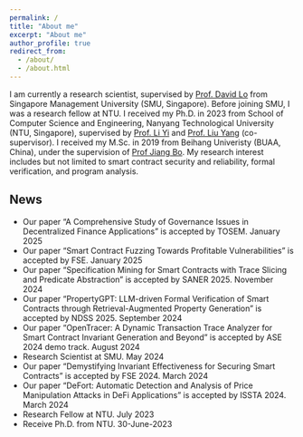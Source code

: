 ```yaml
---
permalink: /
title: "About me"
excerpt: "About me"
author_profile: true
redirect_from: 
  - /about/
  - /about.html
---
```


I am currently a research scientist, supervised by [Prof. David Lo](http://www.mysmu.edu/faculty/davidlo/) from Singapore Management University (SMU, Singapore). Before joining SMU, I was a research fellow at NTU. I received my Ph.D. in 2023 from School of Computer Science and Engineering, Nanyang Technological University (NTU, Singapore), supervised by [Prof. Li Yi](https://personal.ntu.edu.sg/yi_li/) and [Prof. Liu Yang](https://personal.ntu.edu.sg/yangliu/) (co-supervisor). 
I received my M.Sc. in 2019 from Beihang Univeristy (BUAA, China), under the supervision of [Prof Jiang Bo](http://jiangbo.buaa.edu.cn/).
My research interest includes but not limited to smart contract security and reliability, formal verification, and program analysis.

<h2 id="news">News</h2>
<ul>
  <li> Our paper “A Comprehensive Study of Governance Issues in Decentralized Finance Applications” is accepted by TOSEM. January 2025 </li>
  <li> Our paper “Smart Contract Fuzzing Towards Profitable Vulnerabilities” is accepted by FSE. January 2025 </li>
  <li> Our paper “Specification Mining for Smart Contracts with Trace Slicing and Predicate Abstraction” is accepted by SANER 2025. November 2024 </li>
  <li> Our paper “PropertyGPT: LLM-driven Formal Verification of Smart Contracts
through Retrieval-Augmented Property Generation” is accepted by NDSS 2025. September 2024 </li>
  <li> Our paper “OpenTracer: A Dynamic Transaction Trace Analyzer for Smart
  Contract Invariant Generation and Beyond” is accepted by ASE 2024 demo track. August 2024 </li>
  <li> Research Scientist at SMU. May 2024 </li>
  <li> Our paper “Demystifying Invariant Effectiveness for Securing Smart Contracts” is accepted by FSE 2024. March 2024 </li>
  <li> Our paper “DeFort: Automatic Detection and Analysis of Price Manipulation Attacks in DeFi Applications” is accepted by ISSTA 2024. March 2024 </li>
  <li> Research Fellow at NTU. July 2023 </li>
  <li> Receive Ph.D. from NTU. 30-June-2023</li>
</ul>
